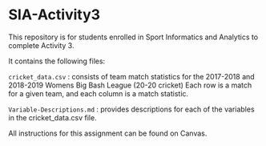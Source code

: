 # SIA-Activity3
This repository is for students enrolled in Sport Informatics and Analytics to complete Activity 3. 

It contains the following files:

`cricket_data.csv` : consists of team match statistics for the 2017-2018 and 2018-2019 Womens Big Bash League (20-20 cricket)
Each row is a match for a given team, and each column is a match statistic. 

`Variable-Descriptions.md` : provides descriptions for each of the variables in the cricket_data.csv file.

All instructions for this assignment can be found on Canvas.
